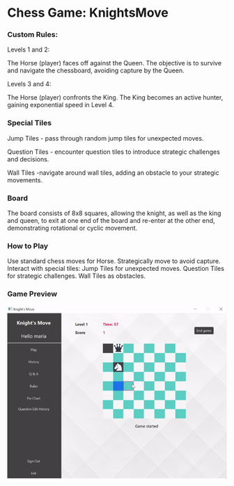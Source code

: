 <h1>Chess Game: KnightsMove</h1>

<h3>Custom Rules:</h3>

Levels 1 and 2:

The Horse (player) faces off against the Queen.
The objective is to survive and navigate the chessboard, avoiding capture by the Queen.

Levels 3 and 4:

The Horse (player) confronts the King.
The King becomes an active hunter, gaining exponential speed in Level 4.

<h3>Special Tiles</h3>
Jump Tiles - pass through random jump tiles for unexpected moves.

Question Tiles - encounter question tiles to introduce strategic challenges and decisions.

Wall Tiles -navigate around wall tiles, adding an obstacle to your strategic movements.

<h3>Board</h3>

The board consists of 8x8 squares, allowing the knight, as well as the king and queen, to exit at one end of the board and re-enter at the other end, demonstrating rotational or cyclic movement.

<h3>How to Play</h3>

Use standard chess moves for Horse.
Strategically move to avoid capture.
Interact with special tiles:
Jump Tiles for unexpected moves.
Question Tiles for strategic challenges.
Wall Tiles as obstacles.

<h3>Game Preview</h3>

![](https://github.com/Daniel-Himself/KnightsMove-Zebra/blob/master/src/main/resources/com/knights_move/view/21.02.2024_15.46.38_REC-ezgif.com-video-to-gif-converter.gif)
